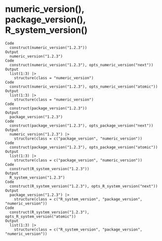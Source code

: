 # numeric_version(), package_version(), R_system_version()

    Code
      construct(numeric_version("1.2.3"))
    Output
      numeric_version("1.2.3")
    Code
      construct(numeric_version("1.2.3"), opts_numeric_version("next"))
    Output
      list(1:3) |>
        structure(class = "numeric_version")
    Code
      construct(numeric_version("1.2.3"), opts_numeric_version("atomic"))
    Output
      list(1:3) |>
        structure(class = "numeric_version")
    Code
      construct(package_version("1.2.3"))
    Output
      package_version("1.2.3")
    Code
      construct(package_version("1.2.3"), opts_package_version("next"))
    Output
      numeric_version("1.2.3") |>
        structure(class = c("package_version", "numeric_version"))
    Code
      construct(package_version("1.2.3"), opts_package_version("atomic"))
    Output
      list(1:3) |>
        structure(class = c("package_version", "numeric_version"))
    Code
      construct(R_system_version("1.2.3"))
    Output
      R_system_version("1.2.3")
    Code
      construct(R_system_version("1.2.3"), opts_R_system_version("next"))
    Output
      package_version("1.2.3") |>
        structure(class = c("R_system_version", "package_version", "numeric_version"))
    Code
      construct(R_system_version("1.2.3"), opts_R_system_version("atomic"))
    Output
      list(1:3) |>
        structure(class = c("R_system_version", "package_version", "numeric_version"))

